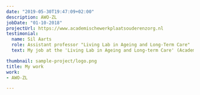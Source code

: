 ```yaml
---
date: "2019-05-30T19:47:09+02:00"
description: AWO-ZL
jobDate: "01-10-2018"
projectUrl: https://www.academischewerkplaatsouderenzorg.nl
testimonial:
  name: Sil Aarts
  role: Assistant professor "Living Lab in Ageing and Long-Term Care"
  text: My job at the 'Living Lab in Ageing and Long-term Care' (Academische Werkplaarts Ouderenzorg Zuid-Limburg, AWO-ZL) is a perfect combination of healthcare, science and education. The living lab, which is a Academic Collaborative Centre on Care for Older People (ACC-OP), is a formal multidisciplinary network consisting of Maastricht University, seven large long-term care organizations, Gilde Intermediate Vocational Training Institute and Zuyd University of Applied Sciences, all located in the southern part of the Netherlands. The model was developed in 1998 as collaboration between Maastricht University and one long-term care organization. Now we cover seven long-term care organizations, including about 100 care locations and about 15,000 long-term care staff. In this living lab we aim for structural multidisciplinary collaboration between research, policy, education and practice. This is essential to improve quality of long-term care in nursing homes.

thumbnail: sample-project/logo.png
title: My work
work: 
- AWO-ZL

---
```

